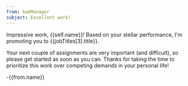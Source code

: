 ```yaml
---
from: badManager
subject: Excellent work!
---
```

Impressive work, {{self.name}}! Based on your stellar performance, I'm promoting you to {{jobTitles[3].title}}.

Your next couple of assignments are very important (and difficult), so please get started as soon as you can. Thanks for taking the time to prioritize this work over competing demands in your personal life!

-{{from.name}}
